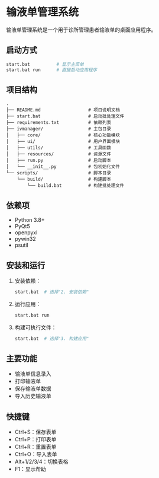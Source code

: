 # 输液单管理系统

输液单管理系统是一个用于诊所管理患者输液单的桌面应用程序。

## 启动方式

```bash
start.bat          # 显示主菜单
start.bat run      # 直接启动应用程序
```

## 项目结构

```
.
├── README.md                  # 项目说明文档
├── start.bat                  # 启动批处理文件
├── requirements.txt           # 依赖列表
├── ivmanager/                 # 主包目录
│   ├── core/                  # 核心功能模块
│   ├── ui/                    # 用户界面模块
│   ├── utils/                 # 工具函数
│   ├── resources/             # 资源文件
│   ├── run.py                 # 启动脚本
│   └── __init__.py            # 包初始化文件
└── scripts/                   # 脚本目录
    └── build/                 # 构建脚本
        └── build.bat          # 构建批处理文件
```

## 依赖项

- Python 3.8+
- PyQt5
- openpyxl
- pywin32
- psutil

## 安装和运行

1. 安装依赖：
   ```bash
   start.bat  # 选择"2. 安装依赖"
   ```

2. 运行应用：
   ```bash
   start.bat run
   ```

3. 构建可执行文件：
   ```bash
   start.bat  # 选择"3. 构建应用"
   ```

## 主要功能

- 输液单信息录入
- 打印输液单
- 保存输液单数据
- 导入历史输液单

## 快捷键

- Ctrl+S：保存表单
- Ctrl+P：打印表单
- Ctrl+R：重置表单
- Ctrl+O：导入表单
- Alt+1/2/3/4：切换表格
- F1：显示帮助 